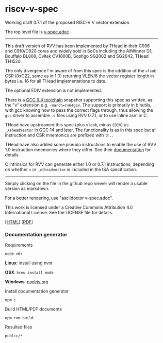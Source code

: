 # riscv-v-spec
Working draft 0.7.1 of the proposed RISC-V V vector extension.

The top level file is [v-spec.adoc](./v-spec.adoc)

---

This draft version of RVV has been implemented by THead in their C906 and C910/C920
cores and widely sold in SoCs including the AllWinner D1, Bouffalo BL808, Cvitek CV1800B,
Sophgo SG2002 and SG2042, THead TH1520.

The only divergence I'm aware of from this spec is the addition of the `vlenb` CSR (0xC22,
same as in 1.0) returning VLEN/8 the vector register length in bytes i.e. 16 for all THead
implementations to date.

The optional EDIV extension is not implemented.

There is a [GCC 9.4 toolchain](https://github.com/brucehoult/riscv-gnu-toolchain) snapshot supporting this spec as written,
as the "v" extension e.g. `-march=rv64gcv`. The support is primarily in binutils, with gcc knowing how to pass the
correct flags through, thus allowing the `gcc` driver to assemble `.s` files using RVV 0.7.1, or to use  inline asm in C.

THead have upstreamed this spec (plus `vlenb`, minus `EDIV`) as `_XTheadVector` in GCC 14 and later. The functionality is as in
this spec but all instruction and CSR mnemonics are prefixed with `th.`.

THead have also added some pseudo instructions to enable the use of RVV 1.0 instruction mnemonics where they differ. See their
[documentation](https://github.com/T-head-Semi/thead-extension-spec/blob/master/xtheadvector.adoc) for details.

C intrinsics for RVV can generate either 1.0 or 0.7.1 instructions, depending on whether `v` or `_xtheadvector` is included
in the ISA specification.

---

Simply clicking on the file in the github repo viewer will render a usable
version as markdown.

For a better rendering, use "asciidoctor v-spec.adoc".

This work is licensed under a Creative Commons Attribution 4.0
International License. See the LICENSE file for details.

[[HTML](https://riscv.github.io/documents/riscv-v-spec/)] [[PDF](https://riscv.github.io/documents/riscv-v-spec/riscv-v-spec.pdf)]

### Documentation generator

Requirements

`node v6+`

**Linux**: install using [nvm](https://github.com/creationix/nvm)

**OSX**: `brew install node`

**Windows**: [nodejs.org](https://nodejs.org/en/download/)

Install documentation generator

`npm i`

Build HTML/PDF documents

`npm run build`

Resulted files

`public/*`
